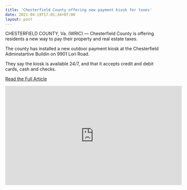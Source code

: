 ```yaml
---
title: 'Chesterfield County offering new payment kiosk for taxes'
date: 2021-04-19T17:01:34+07:00
layout: post
---
```

<!-- abc 8 News -->
CHESTERFIELD COUNTY, Va. (WRIC) — Chesterfield County is offering residents a new way to pay their property and real estate taxes.

The county has installed a new outdoor payment kiosk at the Chesterfield Adminstartive Buildin on 9901 Lori Road.

They say the kiosk is available 24/7, and that it accepts credit and debit cards, cash and checks.

[Read the Full Article](https://www.wric.com/news/local-news/chesterfield-county/chesterfield-county-offering-new-payment-kiosk-for-taxes/)

<iframe width="560" height="315" src="https://www.youtube.com/embed/FiSG1H8T8MA" loading="lazy" title="YouTube video player" frameborder="0" allow="accelerometer; autoplay; clipboard-write; encrypted-media; gyroscope; picture-in-picture" allowfullscreen></iframe>